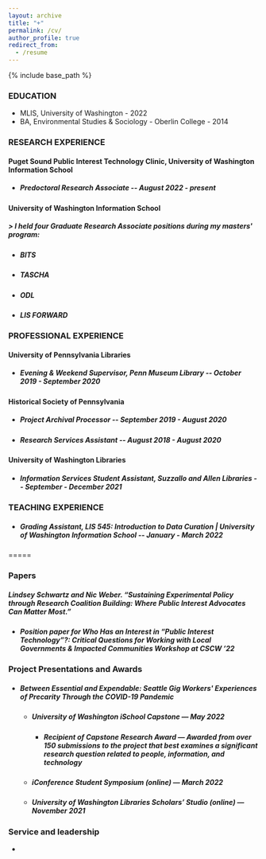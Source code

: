 ```yaml
---
layout: archive
title: "+"
permalink: /cv/
author_profile: true
redirect_from:
  - /resume
---
```


{% include base_path %}

### EDUCATION
* MLIS, University of Washington - 2022
* BA, Environmental Studies & Sociology - Oberlin College - 2014


### RESEARCH EXPERIENCE
#### Puget Sound Public Interest Technology Clinic, University of Washington Information School 
  * ##### Predoctoral Research Associate -- August 2022 - present

#### University of Washington Information School 
##### > I held four Graduate Research Associate positions during my masters' program:

  * ##### BITS
  * ##### TASCHA
  * ##### ODL
  * ##### LIS FORWARD
  
  
### PROFESSIONAL EXPERIENCE
#### University of Pennsylvania Libraries 
  * ##### Evening & Weekend Supervisor, Penn Museum Library -- October 2019 - September 2020

#### Historical Society of Pennsylvania
  * ##### Project Archival Processor -- September 2019 - August 2020
  * ##### Research Services Assistant -- August 2018 - August 2020

#### University of Washington Libraries
  * ##### Information Services Student Assistant, Suzzallo and Allen Libraries -- September - December 2021
  
  
### TEACHING EXPERIENCE
  * ##### Grading Assistant, LIS 545: Introduction to Data Curation | University of Washington Information School -- January - March 2022

=====

### Papers
##### **Lindsey Schwartz** and Nic Weber. “Sustaining Experimental Policy through Research Coalition Building: Where Public Interest Advocates Can Matter Most.” 
  * ##### Position paper for Who Has an Interest in “Public Interest Technology”?: Critical Questions for Working with Local Governments & Impacted Communities Workshop at CSCW ’22
  
### Project Presentations and Awards
* ##### *Between Essential and Expendable: Seattle Gig Workers' Experiences of Precarity Through the COVID-19 Pandemic*
    * ##### University of Washington iSchool Capstone — May 2022
        * ##### Recipient of Capstone Research Award — Awarded from over 150 submissions to the project that best examines a significant research question related to people, information, and technology
    * ##### iConference Student Symposium (online) — March 2022
    * ##### University of Washington Libraries Scholars’ Studio (online) — November 2021
  
  
### Service and leadership
* 
